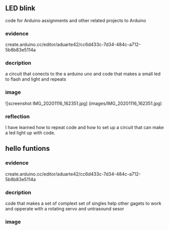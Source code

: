 ## LED blink 
code for Arduino assignments and other related projects to Arduino  
### evidence 
create.arduino.cc/editor/aduarte42/cc6d433c-7d34-484c-a712-5b8b83e5114a

### decription 
a circuit that conects to the a arduino uno and code that makes a small led to flash and light and repeats 

### image 
![screenshot IMG_20201116_162351.jpg] (images/IMG_20201116_162351.jpg)

### reflection 
I have learned how to repeat code and how to set up a circuit that can make a led light up with code. 

## hello funtions 

### evidence
create.arduino.cc/editor/aduarte42/cc6d433c-7d34-484c-a712-5b8b83e5114a
### decription
code that makes a set of complext set of singles help other gagets to work and opperate with a rotating servo and untrasound sesor

### image 
